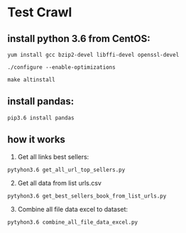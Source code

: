 # Test Crawl

## install python 3.6 from CentOS:
```
yum install gcc bzip2-devel libffi-devel openssl-devel 
```
```
./configure --enable-optimizations 
```
```
make altinstall 
```
## install pandas:
```
pip3.6 install pandas
```
## how it works

1. Get all links best sellers:
```
pytyhon3.6 get_all_url_top_sellers.py
```
2. Get all data from list urls.csv
```
pytyhon3.6 get_best_sellers_book_from_list_urls.py
```
3. Combine all file data excel to dataset:
```
pytyhon3.6 combine_all_file_data_excel.py
```
